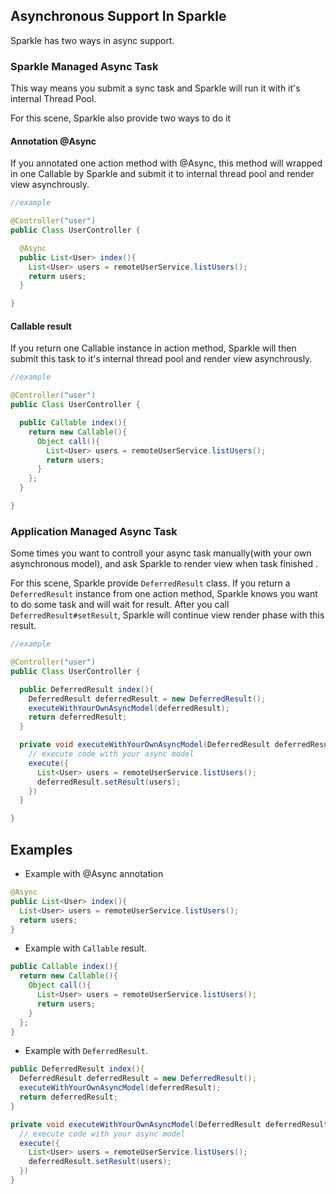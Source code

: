 
## Asynchronous Support In Sparkle

Sparkle has two ways in async support.

### Sparkle Managed Async Task

This way means you submit a sync task and Sparkle will run it with it's internal Thread Pool.

For this scene, Sparkle also provide two ways to do it

#### Annotation @Async

If you annotated one action method with @Async, this method will wrapped in one Callable by Sparkle and submit it to internal thread pool and render view asynchrously.

```java
//example 

@Controller("user")
public Class UserController {

  @Async
  public List<User> index(){
    List<User> users = remoteUserService.listUsers();
    return users;
  }

}

```

#### Callable result

If you return one Callable instance in action method, Sparkle will then submit this task to it's internal thread pool and render view asynchrously.

```java
//example 

@Controller("user")
public Class UserController {

  public Callable index(){
    return new Callable(){
      Object call(){
        List<User> users = remoteUserService.listUsers();
        return users;
      }
    };
  }

}
```

### Application Managed Async Task

Some times you want to controll your async task manually(with your own asynchronous model), and ask Sparkle to render view when task finished . 

For this scene, Sparkle provide `DeferredResult` class. If you return a `DeferredResult` instance from one action method, Sparkle knows you want to do some task and will wait for result. After you call `DeferredResult#setResult`, Sparkle will continue view render phase with this result.

```java
//example

@Controller("user")
public Class UserController {

  public DeferredResult index(){
    DeferredResult deferredResult = new DeferredResult();
    executeWithYourOwnAsyncModel(deferredResult);
    return deferredResult;
  }

  private void executeWithYourOwnAsyncModel(DeferredResult deferredResult) {
    // execute code with your async model
    execute({
      List<User> users = remoteUserService.listUsers();
      deferredResult.setResult(users);
    })
  }

}

```

## Examples

* Example with @Async annotation

```java
@Async
public List<User> index(){
  List<User> users = remoteUserService.listUsers();
  return users;
}

```

* Example with `Callable` result.

```java
public Callable index(){
  return new Callable(){
    Object call(){
      List<User> users = remoteUserService.listUsers();
      return users;
    }
  };
}

```

* Example with `DeferredResult`.

```java
public DeferredResult index(){
  DeferredResult deferredResult = new DeferredResult();
  executeWithYourOwnAsyncModel(deferredResult);
  return deferredResult;
}

private void executeWithYourOwnAsyncModel(DeferredResult deferredResult) {
  // execute code with your async model
  execute({
    List<User> users = remoteUserService.listUsers();
    deferredResult.setResult(users);
  })
}

```
